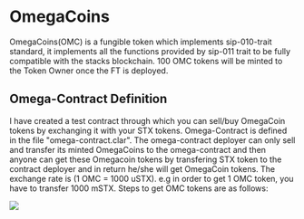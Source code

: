 # OmegaCoins
OmegaCoins(OMC) is a fungible token which implements sip-010-trait standard, it implements all the functions provided by sip-011 trait to be fully compatible with the stacks blockchain. 100 OMC tokens will be minted to the Token Owner once the FT is deployed.

## Omega-Contract Definition
I have created a test contract through which you can sell/buy OmegaCoin tokens by exchanging it with your STX tokens. Omega-Contract is defined in the file "omega-contract.clar". The omega-contract deployer can only sell and transfer its minted OmegaCoins to the omega-contract and then anyone can get these Omegacoin tokens by transfering STX token to the contract deployer and in return he/she will get OmegaCoin tokens. The exchange rate is (1 OMC = 1000 uSTX). e.g in order to get 1 OMC token, you have to transfer 1000 mSTX. Steps to get OMC tokens are as follows:

[![](https://mermaid.ink/img/eyJjb2RlIjoic2VxdWVuY2VEaWFncmFtXG4gIFVzZXItPj4rT21lZ2EtQ29udHJhY3Q6IHNlbGwtb21lZ2EoYW1vdW50KSBbb25seSBjb250cmFjdCBkZXBsb3llcl1cbiAgT21lZ2EtQ29udHJhY3QtPj4rRlQtb21lZ2Fjb2luczogdHJhbnNmZXIgKGFtb3VudCwgVXNlciwgT21lZ2EtQ29udHJhY3QsIG5vbmUpXG4gIEZULW9tZWdhY29pbnMtLT4-K1NJUC0wMTAtVHJhaXQ6IGltcGxlbWVudHNcbiAgVXNlci0-Pk9tZWdhLUNvbnRyYWN0OiBidXktb21lZ2EoYW1vdW50KSBbYW55IHByaW5jaXBhbF1cbiAgT21lZ2EtQ29udHJhY3QtPj5GVC1vbWVnYWNvaW5zOiB0cmFuc2ZlciAoYW1vdW50LCBPbWVnYS1Db250cmFjdCwgVXNlciwgbm9uZSlcbiAgVXNlci0-Pk9tZWdhLUNvbnRyYWN0OiB3aXRoZHJhdy1vbWVnYShhbW91bnQpIFtvbmx5IGNvbnRyYWN0IGRlcGxveWVyXVxuICBPbWVnYS1Db250cmFjdC0-RlQtb21lZ2Fjb2luczogdHJhc25mZXIoYW1vdW50LCBPbWVnYS1Db250cmFjdCwgdXNlciwgbm9uZSlcbiAgVXNlci0-Pk9tZWdhLUNvbnRyYWN0OiBjaGFuZ2UtcHJpY2UobmV3UHJpY2UpIiwibWVybWFpZCI6eyJ0aGVtZSI6ImRlZmF1bHQifSwidXBkYXRlRWRpdG9yIjpmYWxzZSwiYXV0b1N5bmMiOnRydWUsInVwZGF0ZURpYWdyYW0iOmZhbHNlfQ)](https://mermaid-js.github.io/mermaid-live-editor/edit/##eyJjb2RlIjoic2VxdWVuY2VEaWFncmFtICBVc2VyLT4-K09tZWdhLUNvbnRyYWN0OiBzZWxsLW9tZWdhKGFtb3VudCkgW29ubHkgY29udHJhY3QgZGVwbG95ZXJdXG4gIE9tZWdhLUNvbnRyYWN0LT4-K0ZULW9tZWdhY29pbnM6IHRyYW5zZmVyIChhbW91bnQsIFVzZXIsIE9tZWdhLUNvbnRyYWN0LCBub25lKVxuICBGVC1vbWVnYWNvaW5zLS0-PitTSVAtMDEwLVRyYWl0OiBpbXBsZW1lbnRzXG4gIFVzZXItPj5PbWVnYS1Db250cmFjdDogYnV5LW9tZWdhKGFtb3VudCkgW2FueSBwcmluY2lwYWxdXG4gIE9tZWdhLUNvbnRyYWN0LT4-RlQtb21lZ2Fjb2luczogdHJhbnNmZXIgKGFtb3VudCwgT21lZ2EtQ29udHJhY3QsIFVzZXIsIG5vbmUpXG4gIFVzZXItPj5PbWVnYS1Db250cmFjdDogd2l0aGRyYXctb21lZ2EoYW1vdW50KSBbb25seSBjb250cmFjdCBkZXBsb3llcl1cbiAgT21lZ2EtQ29udHJhY3QtPkZULW9tZWdhY29pbnM6IHRyYXNuZmVyKGFtb3VudCwgT21lZ2EtQ29udHJhY3QsIHVzZXIsIG5vbmUpXG4gIFVzZXItPj5PbWVnYS1Db250cmFjdDogY2hhbmdlLXByaWNlKG5ld1ByaWNlKSIsIm1lcm1haWQiOiJ7XG4gIFwidGhlbWVcIjogXCJkZWZhdWx0XCJcbn0iLCJ1cGRhdGVFZGl0b3IiOmZhbHNlLCJhdXRvU3luYyI6dHJ1ZSwidXBkYXRlRGlhZ3JhbSI6ZmFsc2V9)